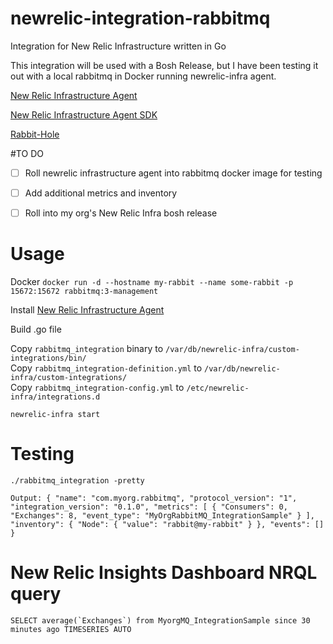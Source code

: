 # newrelic-integration-rabbitmq
Integration for New Relic Infrastructure written in Go

This integration will be used with a Bosh Release, but I have been testing it out with a local rabbitmq in Docker running newrelic-infra agent.




[New Relic Infrastructure Agent](https://docs.newrelic.com/docs/infrastructure/new-relic-infrastructure/installation/install-infrastructure-linux)

[New Relic Infrastructure Agent SDK](https://github.com/newrelic/infra-integrations-sdk)

[Rabbit-Hole](https://github.com/michaelklishin/rabbit-hole)


#TO DO

- [ ] Roll newrelic infrastructure agent into rabbitmq docker image for testing

- [ ] Add additional metrics and inventory

- [ ] Roll into my org's New Relic Infra bosh release



# Usage

Docker
`docker run -d --hostname my-rabbit --name some-rabbit -p 15672:15672 rabbitmq:3-management`

Install [New Relic Infrastructure Agent](https://docs.newrelic.com/docs/infrastructure/new-relic-infrastructure/installation/install-infrastructure-linux)

Build .go file

Copy `rabbitmq_integration` binary to `/var/db/newrelic-infra/custom-integrations/bin/`
<br>
Copy `rabbitmq_integration-definition.yml` to `/var/db/newrelic-infra/custom-integrations/`
<br>
Copy `rabbitmq_integration-config.yml` to `/etc/newrelic-infra/integrations.d`

`newrelic-infra start`

# Testing

`./rabbitmq_integration -pretty`


`
Output:
{
        "name": "com.myorg.rabbitmq",
        "protocol_version": "1",
        "integration_version": "0.1.0",
        "metrics": [
                {
                        "Consumers": 0,
                        "Exchanges": 8,
                        "event_type": "MyOrgRabbitMQ_IntegrationSample"
                }
        ],
        "inventory": {
                "Node": {
                        "value": "rabbit@my-rabbit"
                }
        },
        "events": []
}
`

# New Relic Insights Dashboard NRQL query

```SELECT average(`Exchanges`) from MyorgMQ_IntegrationSample since 30 minutes ago TIMESERIES AUTO```


